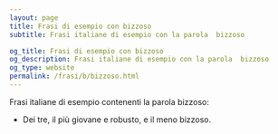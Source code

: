 ```yaml
---
layout: page
title: Frasi di esempio con bizzoso 
subtitle: Frasi italiane di esempio con la parola  bizzoso

og_title: Frasi di esempio con bizzoso 
og_description: Frasi italiane di esempio con la parola  bizzoso
og_type: website
permalink: /frasi/b/bizzoso.html
---
```


Frasi italiane di esempio contenenti la parola bizzoso:


- Dei tre, il più giovane e robusto, e il meno bizzoso.
